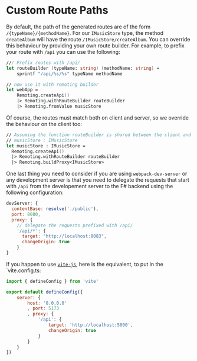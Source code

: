 # Custom Route Paths 

By default, the path of the generated routes are of the form `/{typeName}/{methodName}`. For our `IMusicStore` type, the method `createAlbum` will have the route `/IMusicStore/createAlbum`. You can override this behaviour by providing your own route builder. For example, to prefix your route with `/api` you can use the following:

```fsharp
/// Prefix routes with /api/
let routeBuilder (typeName: string) (methodName: string) = 
    sprintf "/api/%s/%s" typeName methodName

// now use it with remoting builder
let webApp = 
    Remoting.createApi()
    |> Remoting.withRouteBuilder routeBuilder
    |> Remoting.fromValue musicStore 
```
Of course, the routes must match both on client and server, so we override the behaviour on the client too:
```fsharp
// Assuming the function routeBuilder is shared between the client and server
// musicStore : IMusicStore
let musicStore : IMusicStore = 
  Remoting.createApi()
  |> Remoting.withRouteBuilder routeBuilder 
  |> Remoting.buildProxy<IMusicStore> 
```
One last thing you need to consider if you are using `webpack-dev-server` or any development server is that you need to delegate the requests that start with `/api` from the developement server to the F# backend using the following configuration:
```js
devServer: {
  contentBase: resolve('./public'),
  port: 8080,
  proxy: {
    // delegate the requests prefixed with /api/
    '/api/*': {
      target: "http://localhost:8083",
      changeOrigin: true
    }
}
```
If you happen to use [`vite-js`](https://vitejs.dev/config/server-options.html#server-proxy), here is the equivalent, to put in the `vite.config.ts:
```js {highlight: [7,8,9,10,11]}
import { defineConfig } from 'vite'

export default defineConfig({   
    server: {
        host: '0.0.0.0'
        , port: 5173
        , proxy: {
            '/api': {
                target: 'http://localhost:5000',
                changeOrigin: true
            }
        }
    }
})
```